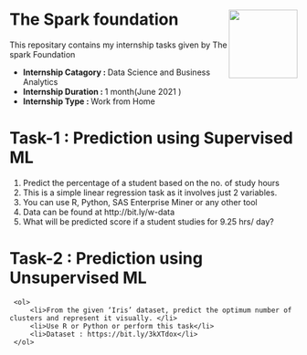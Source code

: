 #  The Spark foundation <img align=right height=120 width=120 src="https://www.thesparksfoundationsingapore.org/images/logo_small.png">
This repositary contains my internship tasks given by The spark Foundation
  <ul>
    <li><b>Internship Catagory : </b>Data Science and Business Analytics</li>
    <li><b>Internship Duration : </b>1 month(June 2021 )</li>
    <li><b>Internship Type     : </b>Work from Home</li>
  </ul>
  
  
# Task-1 : Prediction using Supervised ML
  <ol>
       <li>Predict the percentage of a student based on the no. of study hours</li>
       <li>This is a simple linear regression task as it involves just 2 variables.</li>
       <li>You can use R, Python, SAS Enterprise Miner or any other tool </li>
       <li>Data can be found at http://bit.ly/w-data</li>
       <li>What will be predicted score if a student studies for 9.25 hrs/ day?</li>
  </ol>
  
  # Task-2 : Prediction using Unsupervised ML
     <ol>
         <li>From the given ‘Iris’ dataset, predict the optimum number of clusters and represent it visually. </li>
         <li>Use R or Python or perform this task</li>
         <li>Dataset : https://bit.ly/3kXTdox</li>
     </ol>
